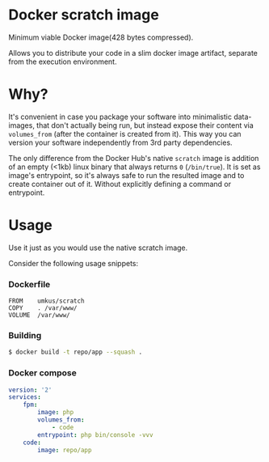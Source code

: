 # Docker scratch image

Minimum viable Docker image(428 bytes compressed).

Allows you to distribute your code in a slim docker image artifact, separate from the execution environment.

# Why?

It's convenient in case you package your software into minimalistic data-images, that don't actually being run, but 
instead expose their content via `volumes_from` (after the container is created from it). This way you can version your software independently from 3rd party dependencies.

The only difference from the Docker Hub's native `scratch` image is addition of an empty (<1kb) linux binary that always returns `0` (`/bin/true`). 
It is set as image's entrypoint, so it's always safe to run the resulted image and to create container out of it. Without explicitly defining a command or entrypoint.

# Usage

Use it just as you would use the native scratch image. 

Consider the following usage snippets:

### Dockerfile
```
FROM    umkus/scratch
COPY    . /var/www/
VOLUME  /var/www/
```

### Building

```bash
$ docker build -t repo/app --squash .
```
### Docker compose

```yaml
version: '2'
services:
    fpm:
        image: php
        volumes_from:
            - code
        entrypoint: php bin/console -vvv
    code:
        image: repo/app
```
